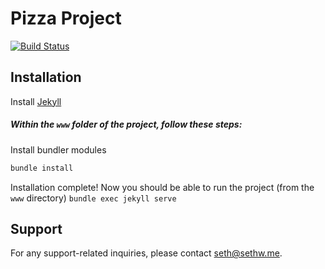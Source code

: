 # Pizza Project

[![Build Status](https://travis-ci.com/sethwalker1/pizza-project.svg?token=QwzyWZdv7HDK4kqmD2uU&branch=main)](https://travis-ci.com/sethwalker1/pizza-project)

## Installation

Install [Jekyll](https://jekyllrb.com/docs/installation/)

##### Within the `www` folder of the project, follow these steps:

Install bundler modules
```bash
bundle install
```

Installation complete! Now you should be able to run the project (from the `www` directory)
`bundle exec jekyll serve`

## Support
For any support-related inquiries, please contact seth@sethw.me.
